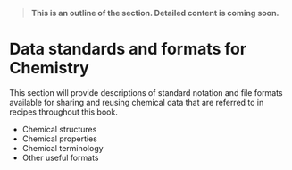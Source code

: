 > **This is an outline of the section. Detailed content is coming soon.** 
# Data standards and formats for Chemistry

This section will provide descriptions of standard notation and file formats available for sharing and reusing chemical data that are referred to in recipes throughout this book. 

* Chemical structures
* Chemical properties
* Chemical terminology 
* Other useful formats 
